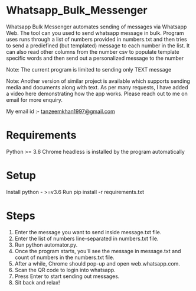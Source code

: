 # Whatsapp_Bulk_Messenger

Whatsapp Bulk Messenger automates sending of messages via Whatsapp Web. The tool can you used to send whatsapp message in bulk. Program uses runs through a list of numbers provided in numbers.txt and then tries to send a prediefined (but templated) message to each number in the list. It can also read other columns from the number csv to populate template specific words and then send out a personalized message to the number

Note: The current program is limited to sending only TEXT message

Note: Another version of similar project is available which supports sending media and documents along with text. As per many requests, I have added a video here demonstrating how the app works. Please reach out to me on email for more enquiry. 

My email id :- tanzeemkhan1997@gmail.com

# Requirements

Python >= 3.6
Chrome headless is installed by the program automatically

# Setup

Install python - >=v3.6
Run pip install -r requirements.txt

# Steps

  1. Enter the message you want to send inside message.txt file.
  2. Enter the list of numbers line-separated in numbers.txt file.
  3. Run python automator.py.
  4. Once the program starts, you'll see the message in message.txt and count of numbers in the numbers.txt file.
  5. After a while, Chrome should pop-up and open web.whatsapp.com.
  6. Scan the QR code to login into whatsapp.
  7. Press Enter to start sending out messages.
  8. Sit back and relax!
